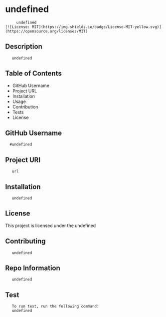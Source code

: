 
  # undefined
         undefined
    [![License: MIT](https://img.shields.io/badge/License-MIT-yellow.svg)](https://opensource.org/licenses/MIT)
  ## Description
       undefined
  ## Table of Contents
  * GitHub Username
  * Project URL
  * Installation
  * Usage
  * Contribution
  * Tests
  * License
  ## GitHub Username
      #undefined
  ## Project URl
       url
  ## Installation 
       undefined
  ## License 
  This project is licensed under the undefined
  ## Contributing
       undefined
  ## Repo Information
       undefined
  ## Test
       To run test, run the following command:
       undefined
  